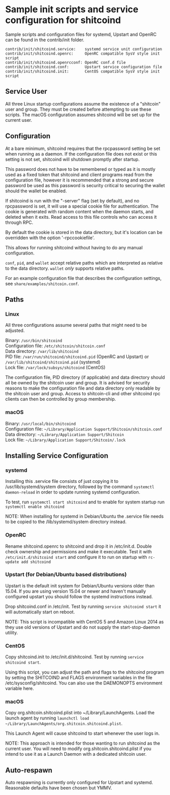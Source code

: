Sample init scripts and service configuration for shitcoind
==========================================================

Sample scripts and configuration files for systemd, Upstart and OpenRC
can be found in the contrib/init folder.

    contrib/init/shitcoind.service:    systemd service unit configuration
    contrib/init/shitcoind.openrc:     OpenRC compatible SysV style init script
    contrib/init/shitcoind.openrcconf: OpenRC conf.d file
    contrib/init/shitcoind.conf:       Upstart service configuration file
    contrib/init/shitcoind.init:       CentOS compatible SysV style init script

Service User
---------------------------------

All three Linux startup configurations assume the existence of a "shitcoin" user
and group.  They must be created before attempting to use these scripts.
The macOS configuration assumes shitcoind will be set up for the current user.

Configuration
---------------------------------

At a bare minimum, shitcoind requires that the rpcpassword setting be set
when running as a daemon.  If the configuration file does not exist or this
setting is not set, shitcoind will shutdown promptly after startup.

This password does not have to be remembered or typed as it is mostly used
as a fixed token that shitcoind and client programs read from the configuration
file, however it is recommended that a strong and secure password be used
as this password is security critical to securing the wallet should the
wallet be enabled.

If shitcoind is run with the "-server" flag (set by default), and no rpcpassword is set,
it will use a special cookie file for authentication. The cookie is generated with random
content when the daemon starts, and deleted when it exits. Read access to this file
controls who can access it through RPC.

By default the cookie is stored in the data directory, but it's location can be overridden
with the option '-rpccookiefile'.

This allows for running shitcoind without having to do any manual configuration.

`conf`, `pid`, and `wallet` accept relative paths which are interpreted as
relative to the data directory. `wallet` *only* supports relative paths.

For an example configuration file that describes the configuration settings,
see `share/examples/shitcoin.conf`.

Paths
---------------------------------

### Linux

All three configurations assume several paths that might need to be adjusted.

Binary:              `/usr/bin/shitcoind`  
Configuration file:  `/etc/shitcoin/shitcoin.conf`  
Data directory:      `/var/lib/shitcoind`  
PID file:            `/var/run/shitcoind/shitcoind.pid` (OpenRC and Upstart) or `/var/lib/shitcoind/shitcoind.pid` (systemd)  
Lock file:           `/var/lock/subsys/shitcoind` (CentOS)  

The configuration file, PID directory (if applicable) and data directory
should all be owned by the shitcoin user and group.  It is advised for security
reasons to make the configuration file and data directory only readable by the
shitcoin user and group.  Access to shitcoin-cli and other shitcoind rpc clients
can then be controlled by group membership.

### macOS

Binary:              `/usr/local/bin/shitcoind`  
Configuration file:  `~/Library/Application Support/Shitcoin/shitcoin.conf`  
Data directory:      `~/Library/Application Support/Shitcoin`  
Lock file:           `~/Library/Application Support/Shitcoin/.lock`  

Installing Service Configuration
-----------------------------------

### systemd

Installing this .service file consists of just copying it to
/usr/lib/systemd/system directory, followed by the command
`systemctl daemon-reload` in order to update running systemd configuration.

To test, run `systemctl start shitcoind` and to enable for system startup run
`systemctl enable shitcoind`

NOTE: When installing for systemd in Debian/Ubuntu the .service file needs to be copied to the /lib/systemd/system directory instead.

### OpenRC

Rename shitcoind.openrc to shitcoind and drop it in /etc/init.d.  Double
check ownership and permissions and make it executable.  Test it with
`/etc/init.d/shitcoind start` and configure it to run on startup with
`rc-update add shitcoind`

### Upstart (for Debian/Ubuntu based distributions)

Upstart is the default init system for Debian/Ubuntu versions older than 15.04. If you are using version 15.04 or newer and haven't manually configured upstart you should follow the systemd instructions instead.

Drop shitcoind.conf in /etc/init.  Test by running `service shitcoind start`
it will automatically start on reboot.

NOTE: This script is incompatible with CentOS 5 and Amazon Linux 2014 as they
use old versions of Upstart and do not supply the start-stop-daemon utility.

### CentOS

Copy shitcoind.init to /etc/init.d/shitcoind. Test by running `service shitcoind start`.

Using this script, you can adjust the path and flags to the shitcoind program by
setting the SHITCOIND and FLAGS environment variables in the file
/etc/sysconfig/shitcoind. You can also use the DAEMONOPTS environment variable here.

### macOS

Copy org.shitcoin.shitcoind.plist into ~/Library/LaunchAgents. Load the launch agent by
running `launchctl load ~/Library/LaunchAgents/org.shitcoin.shitcoind.plist`.

This Launch Agent will cause shitcoind to start whenever the user logs in.

NOTE: This approach is intended for those wanting to run shitcoind as the current user.
You will need to modify org.shitcoin.shitcoind.plist if you intend to use it as a
Launch Daemon with a dedicated shitcoin user.

Auto-respawn
-----------------------------------

Auto respawning is currently only configured for Upstart and systemd.
Reasonable defaults have been chosen but YMMV.
